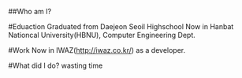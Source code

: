##Who am I?

#Eduaction
Graduated from Daejeon Seoil Highschool
Now in Hanbat Nationcal University(HBNU), Computer Engineering Dept.

#Work
Now in IWAZ(http://iwaz.co.kr/) as a developer.

#What did I do?
wasting time
